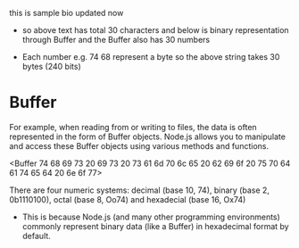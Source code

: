 this is sample bio updated now

- so above text has total 30 characters and below is binary representation through Buffer and the Buffer also has 30 numbers

- Each number e.g. 74 68 represent a byte so the above string takes 30 bytes (240 bits)

# Buffer

For example, when reading from or writing to files, the data is often represented in the form of Buffer objects. Node.js allows you to manipulate and access these Buffer objects using various methods and functions.


<Buffer 74 68 69 73 20 69 73 20 73 61 6d 70 6c 65 20 62 69 6f 20 75 70 64 61 74 65 64 20 6e 6f 77>


There are four numeric systems: decimal (base 10, 74), binary (base 2, 0b1110100), octal (base 8, Oo74) and hexadecial (base 16, Ox74)


- This is because Node.js (and many other programming environments) commonly represent binary data (like a Buffer) in hexadecimal format by default.

